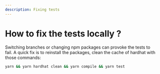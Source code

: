 ```yaml
---
description: Fixing tests
---
```


# How to fix the tests locally ?

Switching branches or changing npm packages can provoke the tests to fail.
A quick fix is to reinstall the packages, clean the cache of hardhat with those commands:

```bash
yarn && yarn hardhat clean && yarn compile && yarn test
```
